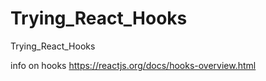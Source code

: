 # Trying_React_Hooks
Trying_React_Hooks


info on hooks https://reactjs.org/docs/hooks-overview.html
